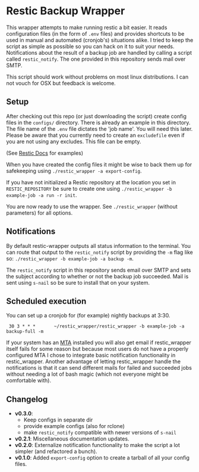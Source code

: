 # Restic Backup Wrapper

This wrapper attempts to make running restic a bit easier. It reads configuration files (in the form of `.env` files) and provides shortcuts to be used in manual and automated (cronjob's) situations alike. I tried to keep the script as simple as possible so you can hack on it to suit your needs. Notifications about the result of a backup job are handled by calling a script called `restic_notify`. The one provided in this repository sends mail over SMTP.

This script should work without problems on most linux distributions. I can not vouch for OSX but feedback is welcome.

## Setup

After checking out this repo (or just downloading the script) create config files in the `configs/` directory. There is already an example in this directory. The file name of the `.env` file dictates the 'job name'. You will need this later. Please be aware that you currently need to create an `excludefile` even if you are not using any excludes. This file can be empty.

(See [Restic Docs](https://restic.readthedocs.io/en/latest/040_backup.html#excluding-files) for examples)

When you have created the config files it might be wise to back them up for safekeeping using `./restic_wrapper -a export-config`.

If you have not initialized a Restic repository at the location you set in `RESTIC_REPOSITORY` be sure to create one using `./restic_wrapper -b example-job -a run -r init`.

You are now ready to use the wrapper. See `./restic_wrapper` (without parameters) for all options.

## Notifications

By default restic-wrapper outputs all status information to the terminal. You can route that output to the `restic_notify` script by providing the `-m` flag like so: `./restic_wrapper -b example-job -a backup -m`.

The `restic_notify` script in this repository sends email over SMTP and sets the subject according to whether or not the backup job succeeded. Mail is sent using `s-nail` so be sure to install that on your system.


## Scheduled execution
You can set up a cronjob for (for example) nightly backups at 3:30.

```
 30 3 * * *       ~/restic_wrapper/restic_wrapper -b example-job -a backup-full -m
```

If your system has an [MTA](https://cronitor.io/cron-reference/no-mta-installed-discarding-output) installed you will also get email if restic_wrapper itself fails for some reason but because most users do not have a properly configured MTA I chose to integrate basic notification functionality in restic_wrapper. Another advantage of letting restic_wrapper handle the notifications is that it can send different mails for failed and succeeded jobs without needing a lot of bash magic (which not everyone might be comfortable with).

## Changelog
- **v0.3.0**: 
  - Keep configs in separate dir
  - provide example configs (also for rclone)
  - make `restic_notify` compatible with newer versions of `s-nail`
- **v0.2.1**: Miscellaneous documentation updates.
- **v0.2.0**: Externalize notification functionality to make the script a lot simpler (and refactored a bunch).
- **v0.1.0**: Added `export-config` option to create a tarball of all your config files.
